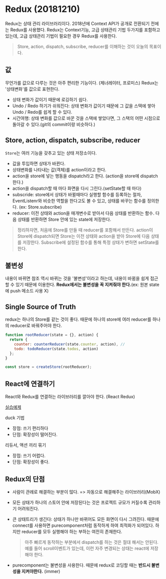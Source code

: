 # Redux (20181210)

Redux는 상태 관리 라이브러리이다. 2018년에 Context API가 공개로 전환되기 전에는 Redux를 사용했다. Redux는 Context기능, 고급 상태관리 기법 두가지를 포함하고 있는데, 고급 상태관리 기법이 필요한 경우 Redux를 사용한다.

> Store, action, dispatch, subscribe, reducer를 이해하는 것이 오늘의 목표이다.

## 값

무언가를 값으로 다루는 것은 아주 편리한 기능이다. (제너레이터, 프로미스) Redux는 '상태변화'를 값으로 표현한다.

- 상태 변화가 값이기 때문에 로깅하기 쉽다.
- Undo / Redo 하기가 쉬워진다: 상태 변화가 값이기 때문에 그 값을 스택에 쌓아 Undo / Redo를 쉽게 할 수 있다.
- 시간여행: 상태 변화를 값으로 바꾼 것을 스택에 쌓았다면, 그 스택의 어떤 시점으로 돌아갈 수 있다.(git의 commit이랑 비슷하다.)

## Store, action, dispatch, subscribe, reducer

`Store`는 여러 기능을 갖추고 있는 상태 저장소이다.

- 값을 투입하면 상태가 바뀐다.
- 상태변화를 나타내는 값(객체)를 action이라고 한다.
- action을 store에 넣는 행동을 dispatch라고 한다. (action을 store에 dispatch한다.)
- action을 dispatch할 때 마다 화면을 다시 그린다.(setState할 때 마다)
- subscride: store에서 상태가 바뀔때마다 실행할 함수를 등록하는 절차, EventListenr와 비슷한 역할을 한다고도 볼 수 있고, 상태를 바꾸는 함수를 정의한다. (ex: Store.subscribe)
- reducer: 이전 상태와 action을 매개변수로 받아서 다음 상태를 반환하는 함수. 다음 상태를 반환하면 Store 안에 있는 state에 저장한다.

> 정리하자면, 처음에 Store를 만들 때 reducer를 포함해서 만든다. action이 Store에 dispatch되면 Store는 이전 상태와 action을 받아 Store에 다음 상태를 저장한다. Subscribe에 설정된 함수를 통해 특정 상태가 변하면 setState를 한다.

## 불변성

내용이 바뀌면 참조 역시 바뀌는 것을 '불변성'이라고 하는데, 내용이 바뀜을 쉽게 접근 할 수 있기 때문에 이용한다. **Redux에서는 불변성을 꼭 지켜줘야 한다.**(ex: 원본 state에 push 메소드 사용 X)

## Single Source of Truth

redux는 하나의 Store를 같는 것이 좋다. 때문에 하나의 store에 여러 reducer를 하나의 reducer로 바꿔주어야 한다.

```js
function rootReducer(state = {}, action) {
  return {
    counter: counterReducer(state.counter, action), //
    todo: todoReducer(state.todos, action)
  };
}

const store = createStore(rootReducer);
```

## React에 연결하기

React와 Redux를 연결하는 라이브러리를 깔아야 한다. (React Redux)

[실습예제](https://codesandbox.io/s/l9334949jz)

duck 기법

- 장점: 쓰기 편리하다
- 단점: 확장성이 떨어진다.

리듀서, 액션 끼리 묶기

- 장접: 쓰기 어렵다.
- 단점: 확장성이 좋다.

## Redux의 단점

- 사람이 관례로 해결하는 부분이 많다. => 자동으로 해결해주는 라이브러리(MobX)
- 모든 상태가 하나의 스토어 안에 저장된다는 것은 프로젝트 규모가 커질수록 관리하기 어려워진다.
- 큰 상태트리가 생긴다: 상태가 하나만 바뀌어도 모든 화면이 다시 그려진다. 때문에 connect를 사용하면 purecomponent처럼 동작하게 하여 최적화가 되어있다. 하지만 reducer를 모두 실행해야 하는 부하는 여전히 존재한다.

  > 아주 빠르게 동작하는 부분에서 dispatch를 하는 것은 절대 해서는 안된다. 예를 들어 scroll이벤트가 있는데, 이런 자주 변경되는 상태는 react에 저장해야 한다.

- purecomponent는 불변성을 사용한다. 때문에 redux로 코딩할 때는 **반드시 불변성을 지켜야한다.** (immer)

